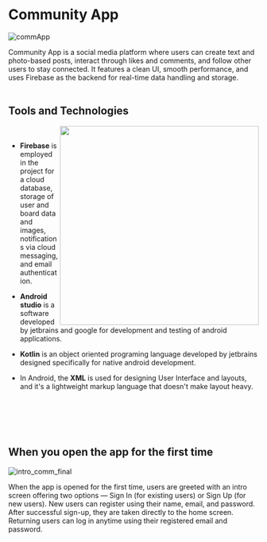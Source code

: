 # Community App

![commApp](https://github.com/user-attachments/assets/e01a8450-9513-42b7-a15d-50c19fc6cb85)

Community App is a social media platform where users can create text and photo-based posts, interact through likes and comments, and follow other users to stay connected. It features a clean UI, smooth performance, and uses Firebase as the backend for real-time data handling and storage.
<br />
<br />

## Tools and Technologies
<img align="right" src="https://github.com/Heatburst0/Trello/assets/91200862/a5e6b64b-f7ed-4ac2-88ab-219df8b0f571" width="400" height="400">

<br />

- **Firebase** is employed in the project for a cloud database, storage of user and board data and images, notifications via cloud messaging, and email authentication.

- **Android studio** is a software developed by jetbrains and google for development and testing of android applications.
- **Kotlin** is an object oriented programing language developed by jetbrains designed specifically for native android development.
-  In Android, the **XML** is used for designing User Interface and layouts, and it's a lightweight markup language that doesn't make layout heavy.

<br />
<br />
<br />
<br />

## When you open the app for the first time

![intro_comm_final](https://github.com/user-attachments/assets/f444804e-57ed-4277-ad90-e81e324525db)

When the app is opened for the first time, users are greeted with an intro screen offering two options — Sign In (for existing users) or Sign Up (for new users). New users can register using their name, email, and password. After successful sign-up, they are taken directly to the home screen. Returning users can log in anytime using their registered email and password.
